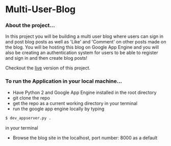 # Multi-User-Blog

### About the project...
 In this project you will be building a multi user blog where users can sign in and post blog posts as well as 'Like' and 'Comment' on other posts made on the blog. You will be hosting this blog on Google App Engine and you will also be creating an authentication system for users to be able to register and sign in and then create blog posts!
 
 Checkout the [live](https://multi-user-blog-160020.appspot.com/blog) version of this project.

### To run the Application in your local machine...

* Have Python 2 and Google App Engine installed in the root directory
* git clone the repo
* get the repo as a current working directory in your terminal
* run the google app engine locally by typing 
```sh
$ dev_appserver.py .
```
 in your terminal
* Browse the blog site in the localhost, port number: 8000 as a default

